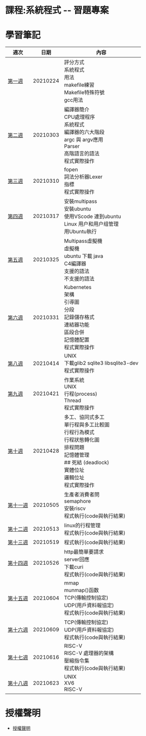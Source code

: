 # 課程:系統程式 -- 習題專案
# 學習筆記
週次 | 日期 | 內容
---- | ---- | ----
[第一週](https://github.com/www-abcdefg/sp109b/blob/main/note/%E7%B3%BB%E7%B5%B1%E7%A8%8B%E5%BC%8F%E7%AC%AC%E4%B8%80%E9%80%B1%E7%AD%86%E8%A8%98.md) | 20210224 | 評分方式<br>系統程式<br>用法<br>makefile練習<br>Makefile特殊符號<br> gcc用法
[第二週](https://github.com/www-abcdefg/sp109b/blob/main/note/%E7%B3%BB%E7%B5%B1%E7%A8%8B%E5%BC%8F%E7%AC%AC%E4%BA%8C%E9%80%B1%E7%AD%86%E8%A8%98.md) | 20210303 | 編譯器簡介<br>CPU處理程序<br>系統程式<br>編譯器的六大階段<br>argc 與 argv應用<br>Parser<br>高階語言的語法<br>程式實際操作 
[第三週](https://github.com/www-abcdefg/sp109b/blob/main/note/%E7%B3%BB%E7%B5%B1%E7%A8%8B%E5%BC%8F%E7%AC%AC%E4%B8%89%E9%80%B1%E7%AD%86%E8%A8%98.md) | 20210310 | fopen<br>詞法分析器Lexer<br>指標<br>程式實際操作 
[第四週](https://github.com/www-abcdefg/sp109b/blob/main/note/%E7%B3%BB%E7%B5%B1%E7%A8%8B%E5%BC%8F%E7%AC%AC%E5%9B%9B%E9%80%B1%E7%AD%86%E8%A8%98.md) | 20210317 | 安裝multipass<br>安裝ubuntu<br>使用VScode 連到ubuntu <br> Linux 用户和用户组管理<br>用Ubuntu執行
[第五週](https://github.com/www-abcdefg/sp109b/blob/main/note/%E7%B3%BB%E7%B5%B1%E7%A8%8B%E5%BC%8F%E7%AC%AC%E4%BA%94%E9%80%B1%E7%AD%86%E8%A8%98.md) | 20210325 | Multipass虛擬機<br>虛擬機<br>ubuntu 下載 java<br>C4編譯器<br>支援的語法<br> 不支援的語法
[第六週](https://github.com/www-abcdefg/sp109b/blob/main/note/%E7%B3%BB%E7%B5%B1%E7%A8%8B%E5%BC%8F%E7%AC%AC%E5%85%AD%E9%80%B1%E7%AD%86%E8%A8%98.md) | 20210331 | Kubernetes<br>架構<br>引導圖<br>分段<br>記錄儲存格式<br>連結器功能<br>區段合併<br>記憶體配置<br>程式實際操作
[第八週](https://github.com/www-abcdefg/sp109b/blob/main/note/%E7%B3%BB%E7%B5%B1%E7%A8%8B%E5%BC%8F%E7%AC%AC%E5%85%AB%E9%80%B1%E7%AD%86%E8%A8%98.md) | 20210414 | UNIX<br>下載glib2 sqlite3 libsqlite3-dev<br>程式實際操作
[第九週](https://github.com/www-abcdefg/sp109b/blob/main/note/%E7%B3%BB%E7%B5%B1%E7%A8%8B%E5%BC%8F%E7%AC%AC%E4%B9%9D%E9%80%B1%E7%AD%86%E8%A8%98.md) | 20210421 | 作業系統<br>UNIX<br>行程(process)<br>Thread<br>程式實際操作
[第十週](https://github.com/www-abcdefg/sp109b/blob/main/note/%E7%B3%BB%E7%B5%B1%E7%A8%8B%E5%BC%8F%E7%AC%AC%E5%8D%81%E9%80%B1%E7%AD%86%E8%A8%98.md) | 20210428 | 多工、協同式多工<br>單行程與多工比較圖<br>行程行為模式<br>行程狀態轉化圖<br>排程問題<br>記憶體管理<br>## 死結 (deadlock)<br>實體位址<br>邏輯位址<br>程式實際操作 
[第十一週](https://github.com/www-abcdefg/sp109b/blob/main/note/%E7%B3%BB%E7%B5%B1%E7%A8%8B%E5%BC%8F%E7%AC%AC%E5%8D%81%E9%80%B1%E7%AD%86%E8%A8%98.md) | 20210505 | 生產者消費者問<br>semaphore<br>安裝riscv<br>程式執行(code與執行結果)<br> 
[第十二週](https://github.com/www-abcdefg/sp109b/blob/main/note/%E7%B3%BB%E7%B5%B1%E7%A8%8B%E5%BC%8F%E7%AC%AC%E5%8D%81%E4%BA%8C%E9%80%B1%E7%AD%86%E8%A8%98.md) | 20210513 | linux的行程管理<br>程式執行(code與執行結果)
[第十三週](https://github.com/www-abcdefg/sp109b/blob/main/note/%E7%B3%BB%E7%B5%B1%E7%A8%8B%E5%BC%8F%E7%AC%AC%E5%8D%81%E4%B8%89%E9%80%B1%E7%AD%86%E8%A8%98.md) | 20210519 | 程式執行(code與執行結果)
[第十四週](https://github.com/www-abcdefg/sp109b/blob/main/note/%E7%B3%BB%E7%B5%B1%E7%A8%8B%E5%BC%8F%E7%AC%AC%E5%8D%81%E5%9B%9B%E9%80%B1%E7%AD%86%E8%A8%98.md) | 20210526 | http最簡單要請求<br> server回應<br>下載curi<br> 程式執行(code與執行結果) 
[第十五週](https://github.com/www-abcdefg/sp109b/blob/main/note/%E7%B3%BB%E7%B5%B1%E7%A8%8B%E5%BC%8F%E7%AC%AC%E5%8D%81%E4%BA%94%E9%80%B1%E7%AD%86%E8%A8%98.md) | 20210604 | mmap<br>munmap()函数<br>TCP(傳輸控制協定)<br>UDP(用戶資料報協定)<br>程式執行(code與執行結果)
[第十六週](https://github.com/www-abcdefg/sp109b/blob/main/note/%E7%B3%BB%E7%B5%B1%E7%A8%8B%E5%BC%8F%E7%AC%AC%E5%8D%81%E5%85%AD%E9%80%B1%E7%AD%86%E8%A8%98.md) | 20210609 | TCP(傳輸控制協定)<br>UDP(用戶資料報協定)<br>程式執行(code與執行結果) 
[第十七週](https://github.com/www-abcdefg/sp109b/blob/main/note/%E7%B3%BB%E7%B5%B1%E7%A8%8B%E5%BC%8F%E7%AC%AC%E5%8D%81%E4%B8%83%E9%80%B1%E7%AD%86%E8%A8%98.md) | 20210616 | RISC-V <br>RISC-V 處理器的架構<br> 壓縮指令集<br>程式執行(code與執行結果) 
[第十八週](https://github.com/www-abcdefg/sp109b/blob/main/note/%E7%B3%BB%E7%B5%B1%E7%A8%8B%E5%BC%8F%E7%AC%AC%E5%8D%81%E5%85%AB%E9%80%B1%E7%AD%86%E8%A8%98.md) | 20210623 | UNIX<br>XV6<br>RISC-V 
# 授權聲明
* [授權聲明](https://github.com/www-abcdefg/sp109b/blob/main/LICENSE.md)